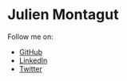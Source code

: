 # Julien Montagut

Follow me on:

- [GitHub](https://github.com/julienmontagut)
- [LinkedIn](https://www.linkedin.com/in/julien-montagut/)
- [Twitter](https://twitter.com/jumontagut)
